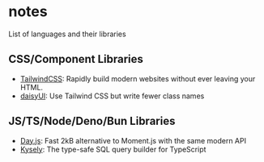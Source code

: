 # notes
List of languages and their libraries

## CSS/Component Libraries

- [TailwindCSS](https://github.com/tailwindlabs/tailwindcss): Rapidly build modern websites without ever leaving your HTML.
- [daisyUI](https://github.com/saadeghi/daisyui): Use Tailwind CSS but write fewer class names

## JS/TS/Node/Deno/Bun Libraries

- [Day.js](https://github.com/iamkun/dayjs/): Fast 2kB alternative to Moment.js with the same modern API
- [Kysely](https://github.com/kysely-org/kysely): The type-safe SQL query builder for TypeScript
